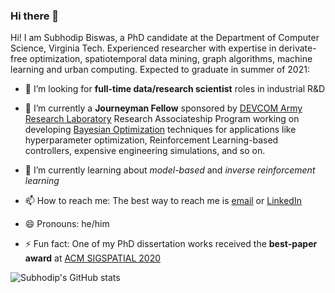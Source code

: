 
### Hi there 👋

Hi! I am Subhodip Biswas, a PhD candidate at the Department of Computer Science, Virginia Tech. Experienced researcher with expertise in derivate-free optimization, spatiotemporal data mining, graph algorithms, machine learning and urban computing. Expected to graduate in summer of 2021:

- 🤔 I’m looking for **full-time data/research scientist** roles in industrial R&D

- 🔭 I’m currently a **Journeyman Fellow** sponsored by [DEVCOM Army Research Laboratory](https://www.orau.org/arlfellowship/default.htm) Research Associateship Program working on developing [Bayesian Optimization](https://distill.pub/2020/bayesian-optimization/) techniques for applications like hyperparameter optimization, Reinforcement Learning-based controllers, expensive engineering simulations, and so on.

- 🌱 I’m currently learning about _model-based_ and _inverse reinforcement learning_

- 📫 How to reach me: The best way to reach me is [email](mailto:subhodip@cs.vt.edu) or [LinkedIn](https://linkedin.com/in/subhodip-biswas/)

- 😄 Pronouns: he/him

- ⚡ Fun fact: One of my PhD dissertation works received the **best-paper award** at [ACM SIGSPATIAL 2020](https://sigspatial2020.sigspatial.org/program/)

![Subhodip's GitHub stats](https://github-readme-stats.vercel.app/api?username=subhodipbiswas&count_private=true&theme=buefy&hide=stars)
<!--
**subhodipbiswas/subhodipbiswas** is a ✨ _special_ ✨ repository because its `README.md` (this file) appears on your GitHub profile.

Here are some ideas to get you started:

- 🔭 I’m currently working on ...
- 🌱 I’m currently learning ...
- 👯 I’m looking to collaborate on ...
- 🤔 I’m looking for help with ...
- 💬 Ask me about ...
- 📫 How to reach me: ...
- 😄 Pronouns: ...
- ⚡ Fun fact: ...
-->
